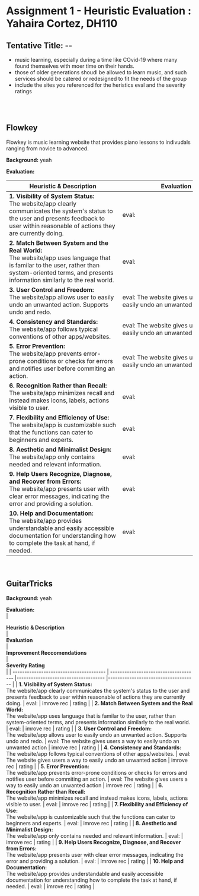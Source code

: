 # Assignment 1 - Heuristic Evaluation : Yahaira Cortez, DH110

## Tentative Title: --

- music learning, especially during a time like COvid-19 where many found themselves with moer time on their hands. 
- those of older generations shoudl be allowed to learn music, and such services should be catered or redesigned to fit the needs of the group
- include the sites you referenced for the heristics eval and the severity ratings  

<br > 
<br > 


## Flowkey 


Flowkey is music learning website that provides piano lessons to indivudals ranging from novice to advanced. 

**Background:** yeah



**Evaluation:**

| <div style="width:290px"> **Heuristic & Description** </div> | <div style="width:290px"> **Evaluation** </div>| <div style="width:290px"> **Improvement Reccomendations** </div>|<div style="width:150px"> **Severity Rating** </div>|
| --------------------------------------- | ------------------------------------- |------------------------------------- |------------------------------------- |
| **1. Visibility of System Status:** <br /> The website/app clearly communicates the system's status to the user and presents feedback to user within reasonable of actions they are currently doing. | eval:  | imrove rec | rating |
| **2. Match Between System and the Real World:** <br /> The website/app uses language that is familar to the user, rather than system-oriented terms, and presents information similarly to the real world. | eval:  | imrove rec | rating |
| **3. User Control and Freedom:** <br /> The website/app allows user to easily undo an unwanted action. Supports undo and redo. | eval: The website gives users a way to easily undo an unwanted action | imrove rec | rating |
| **4. Consistency and Standards:** <br /> The website/app follows typical conventions of other apps/websites. | eval: The website gives users a way to easily undo an unwanted action | imrove rec | rating |
| **5. Error Prevention:** <br /> The website/app prevents error-prone conditions or checks for errors and notifies user before commiting an action. | eval: The website gives users a way to easily undo an unwanted action | imrove rec | rating |
| **6. Recognition Rather than Recall:** <br />  The website/app minimizes recall and instead makes icons, labels, actions visible to user. | eval:  | imrove rec | rating |
| **7. Flexibility and Efficiency of Use:** <br /> The website/app is customizable such that the functions can cater to beginners and experts. | eval:  | imrove rec | rating |
| **8. Aesthetic and Minimalist Design:** <br /> The website/app only contains needed and relevant information. | eval:  | imrove rec | rating |
| **9. Help Users Recognize, Diagnose, and Recover from Errors:** <br /> The website/app presents user with clear error messages, indicating the error and providing a solution. | eval:  | imrove rec | rating |
| **10. Help and Documentation:** <br /> The website/app provides understandable and easily accessible documentation for understanding how to complete the task at hand, if needed. | eval:  | imrove rec | rating |

<br >

## GuitarTricks

**Background:** yeah



**Evaluation:**
<br >
| <div style="width:290px"> **Heuristic & Description** </div> | <div style="width:290px"> **Evaluation** </div>| <div style="width:290px"> **Improvement Reccomendations** </div>|<div style="width:150px"> **Severity Rating** </div>|
| --------------------------------------- | ------------------------------------- |------------------------------------- |------------------------------------- |
| **1. Visibility of System Status:** <br /> The website/app clearly communicates the system's status to the user and presents feedback to user within reasonable of actions they are currently doing. | eval:  | imrove rec | rating |
| **2. Match Between System and the Real World:** <br /> The website/app uses language that is familar to the user, rather than system-oriented terms, and presents information similarly to the real world. | eval:  | imrove rec | rating |
| **3. User Control and Freedom:** <br /> The website/app allows user to easily undo an unwanted action. Supports undo and redo. | eval: The website gives users a way to easily undo an unwanted action | imrove rec | rating |
| **4. Consistency and Standards:** <br /> The website/app follows typical conventions of other apps/websites. | eval: The website gives users a way to easily undo an unwanted action | imrove rec | rating |
| **5. Error Prevention:** <br /> The website/app prevents error-prone conditions or checks for errors and notifies user before commiting an action. | eval: The website gives users a way to easily undo an unwanted action | imrove rec | rating |
| **6. Recognition Rather than Recall:** <br />  The website/app minimizes recall and instead makes icons, labels, actions visible to user. | eval:  | imrove rec | rating |
| **7. Flexibility and Efficiency of Use:** <br /> The website/app is customizable such that the functions can cater to beginners and experts. | eval:  | imrove rec | rating |
| **8. Aesthetic and Minimalist Design:** <br /> The website/app only contains needed and relevant information. | eval:  | imrove rec | rating |
| **9. Help Users Recognize, Diagnose, and Recover from Errors:** <br /> The website/app presents user with clear error messages, indicating the error and providing a solution. | eval:  | imrove rec | rating |
| **10. Help and Documentation:** <br /> The website/app provides understandable and easily accessible documentation for understanding how to complete the task at hand, if needed. | eval:  | imrove rec | rating |

